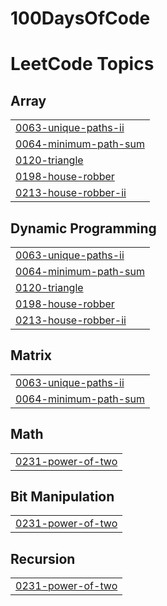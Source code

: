 # 100DaysOfCode
<!---LeetCode Topics Start-->
# LeetCode Topics
## Array
|  |
| ------- |
| [0063-unique-paths-ii](https://github.com/Sakshi07082000/100DaysOfCode/tree/master/0063-unique-paths-ii) |
| [0064-minimum-path-sum](https://github.com/Sakshi07082000/100DaysOfCode/tree/master/0064-minimum-path-sum) |
| [0120-triangle](https://github.com/Sakshi07082000/100DaysOfCode/tree/master/0120-triangle) |
| [0198-house-robber](https://github.com/Sakshi07082000/100DaysOfCode/tree/master/0198-house-robber) |
| [0213-house-robber-ii](https://github.com/Sakshi07082000/100DaysOfCode/tree/master/0213-house-robber-ii) |
## Dynamic Programming
|  |
| ------- |
| [0063-unique-paths-ii](https://github.com/Sakshi07082000/100DaysOfCode/tree/master/0063-unique-paths-ii) |
| [0064-minimum-path-sum](https://github.com/Sakshi07082000/100DaysOfCode/tree/master/0064-minimum-path-sum) |
| [0120-triangle](https://github.com/Sakshi07082000/100DaysOfCode/tree/master/0120-triangle) |
| [0198-house-robber](https://github.com/Sakshi07082000/100DaysOfCode/tree/master/0198-house-robber) |
| [0213-house-robber-ii](https://github.com/Sakshi07082000/100DaysOfCode/tree/master/0213-house-robber-ii) |
## Matrix
|  |
| ------- |
| [0063-unique-paths-ii](https://github.com/Sakshi07082000/100DaysOfCode/tree/master/0063-unique-paths-ii) |
| [0064-minimum-path-sum](https://github.com/Sakshi07082000/100DaysOfCode/tree/master/0064-minimum-path-sum) |
## Math
|  |
| ------- |
| [0231-power-of-two](https://github.com/Sakshi07082000/100DaysOfCode/tree/master/0231-power-of-two) |
## Bit Manipulation
|  |
| ------- |
| [0231-power-of-two](https://github.com/Sakshi07082000/100DaysOfCode/tree/master/0231-power-of-two) |
## Recursion
|  |
| ------- |
| [0231-power-of-two](https://github.com/Sakshi07082000/100DaysOfCode/tree/master/0231-power-of-two) |
<!---LeetCode Topics End-->